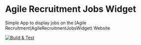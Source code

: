 # Agile Recruitment Jobs Widget

Simple App to display jobs on the [Agile Recruitment(AgileRecruitmentJobsWidget) Website

[![Build & Test](https://github.com/Wizardsoft/AgileRecruitmentJobsWidget/actions/workflows/build.yml/badge.svg)](https://github.com/Wizardsoft/AgileRecruitmentJobsWidget/actions/workflows/build.yml)
